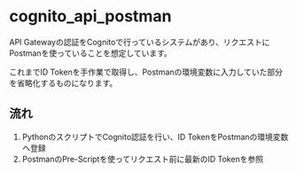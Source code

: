 # cognito_api_postman

API Gatewayの認証をCognitoで行っているシステムがあり、リクエストにPostmanを使っていることを想定しています。

これまでID Tokenを手作業で取得し、Postmanの環境変数に入力していた部分を省略化するものになります。

## 流れ

1. PythonのスクリプトでCognito認証を行い、ID TokenをPostmanの環境変数へ登録
2. PostmanのPre-Scriptを使ってリクエスト前に最新のID Tokenを参照

